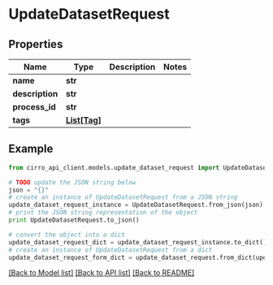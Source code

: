 # UpdateDatasetRequest


## Properties

Name | Type | Description | Notes
------------ | ------------- | ------------- | -------------
**name** | **str** |  | 
**description** | **str** |  | 
**process_id** | **str** |  | 
**tags** | [**List[Tag]**](Tag.md) |  | 

## Example

```python
from cirro_api_client.models.update_dataset_request import UpdateDatasetRequest

# TODO update the JSON string below
json = "{}"
# create an instance of UpdateDatasetRequest from a JSON string
update_dataset_request_instance = UpdateDatasetRequest.from_json(json)
# print the JSON string representation of the object
print UpdateDatasetRequest.to_json()

# convert the object into a dict
update_dataset_request_dict = update_dataset_request_instance.to_dict()
# create an instance of UpdateDatasetRequest from a dict
update_dataset_request_form_dict = update_dataset_request.from_dict(update_dataset_request_dict)
```
[[Back to Model list]](../README.md#documentation-for-models) [[Back to API list]](../README.md#documentation-for-api-endpoints) [[Back to README]](../README.md)


